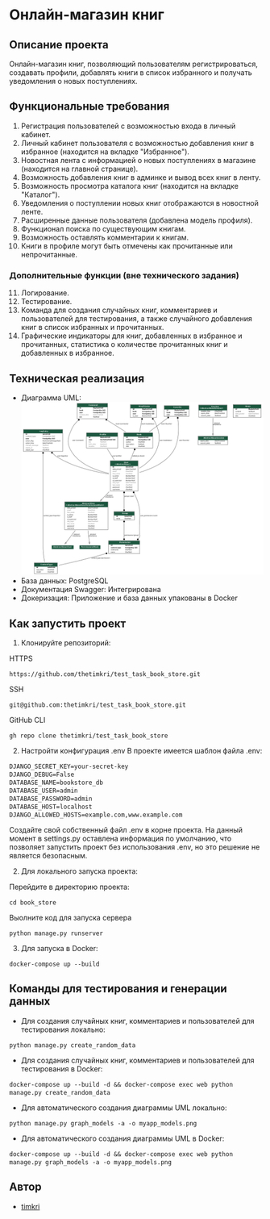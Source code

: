 # Онлайн-магазин книг

## Описание проекта
Онлайн-магазин книг, позволяющий пользователям регистрироваться, создавать профили, добавлять книги в список избранного и получать уведомления о новых поступлениях.

## Функциональные требования
1. Регистрация пользователей с возможностью входа в личный кабинет.
2. Личный кабинет пользователя с возможностью добавления книг в избранное (находится на вкладке "Избранное").
3. Новостная лента с информацией о новых поступлениях в магазине (находится на главной странице).
4. Возможность добавления книг в админке и вывод всех книг в ленту.
5. Возможность просмотра каталога книг (находится на вкладке "Каталог").
6. Уведомления о поступлении новых книг отображаются в новостной ленте.
7. Расширенные данные пользователя (добавлена модель профиля).
8. Функционал поиска по существующим книгам.
9. Возможность оставлять комментарии к книгам.
10. Книги в профиле могут быть отмечены как прочитанные или непрочитанные.

### Дополнительные функции (вне технического задания)
11. Логирование.
12. Тестирование.
13. Команда для создания случайных книг, комментариев и пользователей для тестирования, а также случайного добавления книг в список избранных и прочитанных.
14. Графические индикаторы для книг, добавленных в избранное и прочитанных, статистика о количестве прочитанных книг и добавленных в избранное.

## Техническая реализация
- Диаграмма UML: ![Диаграмма UML](books_app_models.png)
- База данных: PostgreSQL
- Документация Swagger: Интегрирована
- Докеризация: Приложение и база данных упакованы в Docker

## Как запустить проект


1. Клонируйте репозиторий:

HTTPS
```
https://github.com/thetimkri/test_task_book_store.git
```
SSH 
```
git@github.com:thetimkri/test_task_book_store.git
```
GitHub CLI
```
gh repo clone thetimkri/test_task_book_store
```

2. Настройти конфигурация .env
В проекте имеется шаблон файла .env:
```
DJANGO_SECRET_KEY=your-secret-key
DJANGO_DEBUG=False
DATABASE_NAME=bookstore_db
DATABASE_USER=admin
DATABASE_PASSWORD=admin
DATABASE_HOST=localhost
DJANGO_ALLOWED_HOSTS=example.com,www.example.com
```

Создайте свой собственный файл .env в корне проекта. На данный момент в settings.py оставлена информация по умолчанию, что позволяет запустить проект без использования .env, но это решение не является безопасным.


2. Для локального запуска проекта:

Перейдите в директорию проекта:
```
cd book_store
```
Выолните код для запуска сервера
```
python manage.py runserver
```



3. Для запуска в Docker:
```
docker-compose up --build
```



## Команды для тестирования и генерации данных
- Для создания случайных книг, комментариев и пользователей для тестирования локально:
```
python manage.py create_random_data
```


- Для создания случайных книг, комментариев и пользователей для тестирования в Docker:
```
docker-compose up --build -d && docker-compose exec web python manage.py create_random_data
```
- Для автоматического создания диаграммы UML локально:
```
python manage.py graph_models -a -o myapp_models.png
```

- Для автоматического создания диаграммы UML в Docker:
```
docker-compose up --build -d && docker-compose exec web python manage.py graph_models -a -o myapp_models.png
```

## Автор
- [timkri](https://github.com/thetimkri/)